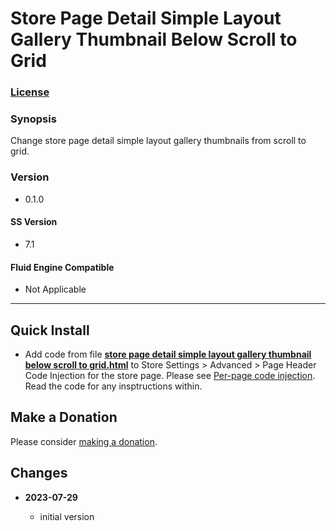 # Store Page Detail Simple Layout Gallery Thumbnail Below Scroll to Grid

### [License][1]

### Synopsis

Change store page detail simple layout gallery thumbnails from scroll to grid.

### Version

  * 0.1.0

#### SS Version

  * 7.1

#### Fluid Engine Compatible

  * Not Applicable

---

## Quick Install

* Add code from file **[store page detail simple layout gallery thumbnail below
  scroll to grid.html][2]** to Store Settings > Advanced > Page Header Code
  Injection for the store page. Please see [Per-page code injection][3]. Read
  the code for any insptructions within.

## Make a Donation

Please consider [making a donation][4].

## Changes

<!-- * **2023-07-28**

  * sort tags, simple alpha
  * bumped version to 0.2.0
  -->
* **2023-07-29**

  * initial version

[1]: https://github.com/tomsWebConsulting/twcsl/blob/main/LICENSE.txt#L1
[2]: store%20page%20detail%20simple%20layout%20gallery%20thumbnail%20below%20scroll%20to%20grid.html#L1
[3]: https://support.squarespace.com/hc/en-us/articles/205815908-Using-code-injection#toc-per-page-code-injection
[4]: https://github.com/tomsWebConsulting/twcsl#make-a-donation
